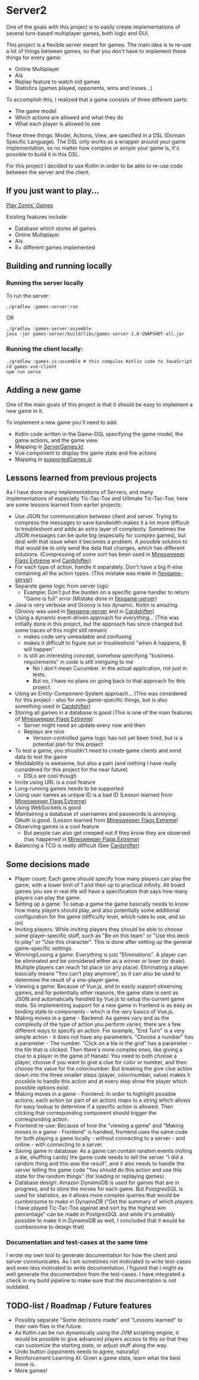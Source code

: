 # Server2

One of the goals with this project is to easily create implementations of several turn-based multiplayer games, both logic and GUI.

This project is a flexible server meant for games. The main idea is to re-use a lot of things between games, so that you don't have to implement these things for every game:

- Online Multiplayer
- AIs
- Replay feature to watch old games
- Statistics (games played, opponents, wins and losses...)

To accomplish this, I realized that a game consists of three different parts:

- The game model
- Which actions are allowed and what they do
- What each player is allowed to see

These three things: Model, Actions, View, are specified in a DSL (Domain Specific Language). The DSL only works as a wrapper around your game implementation, so no matter how complex or simple your game is, it's possible to build it in this DSL.

For this project I decided to use Kotlin in order to be able to re-use code between the server and the client.

## If you just want to play...

[Play Zomis' Games](https://games.zomis.net)

Existing features include:

- Database which stores all games
- Online Multiplayer
- AIs
- 8+ different games implemented

## Building and running locally

### Running the server locally

To run the server:

    ./gradlew :games-server:run

OR

    ./gradlew :games-server:assemble
    java -jar games-server/build/libs/games-server-1.0-SNAPSHOT-all.jar

### Running the client locally:

    ./gradlew :games-js:assemble # this compiles Kotlin code to JavaScript
    cd games-vue-client
    npm run serve

## Adding a new game

One of the main goals of this project is that it should be easy to implement a new game in it.

To implement a new game you'll need to add:

- Kotlin code written in the Game-DSL specifying the game model, the game actions, and the game view.
- Mapping in [ServerGames.kt](https://github.com/Zomis/Server2/blob/master/games-server/src/main/kotlin/net/zomis/games/server2/ServerGames.kt)
- Vue component to display the game state and fire actions
- Mapping in [supportedGames.js](https://github.com/Zomis/Server2/blob/master/games-vue-client/src/supportedGames.js)

## Lessons learned from previous projects

As I have done many implementations of Servers, and many implementations of especially Tic-Tac-Toe and Ultimate Tic-Tac-Toe, here are some lessons learned from earlier projects:

- Use JSON for communication between client and server. Trying to compress the messages to save bandwidth makes it a lot more difficult to troubleshoot and adds an extra layer of complexity.
 Sometimes the JSON messages can be quite big (especially for complex games), but deal with that issue when it becomes a problem. A possible solution to that would be to only send the data that changes, which has different solutions. (Compressing of some sort has been used in [Minesweeper Flags Extreme](https://github.com/Zomis/minesweeper-flags-client/) and [Cardshifter](https://github.com/Cardshifter/Cardshifter/))
- For each type of action, handle it separately. Don't have a big if-else containing all the action types. (This mistake was made in [flexgame-server](https://github.com/Zomis/flexgame-server/blob/first/flexgame-server/src/main/java/net/zomis/spring/games/impls/ur/RoyalGameOfUrHelper.java#L101))
- Separate game logic from server logic
  - Example: Don't put the burden on a specific game handler to return "Game is full" error (Mistake done in [flexgame-server](https://github.com/Zomis/flexgame-server/blob/first/flexgame-server/src/main/java/net/zomis/spring/games/impls/ur/RoyalGameOfUrHelper.java#L34))
- Java is very verbose and Groovy is too dynamic. Kotlin is amazing. (Groovy was used in [flexgame-server](https://github.com/Zomis/flexgame-server/) and in [Cardshifter](https://github.com/Cardshifter/Cardshifter/))
- Using a dynamic event-driven approach for *everything*... (This was initially done in this project, but the approach has since changed but some traces of this might still remain)
  - makes code very unreadable and confusing
  - makes it difficult to figure out or troubleshoot "when A happens, B will happen"
  - is still an interesting concept, somehow specifying "business requirements" in code is still intriguing to me
    - No I don't mean Cucumber. In the actual application, not just in tests.
    - But no, I have no plans on going back to that approach for this project.
- Using an Entity-Component-System approach... (This was considered for this project - also for non-game-specific things, but is also something used in [Cardshifter](https://github.com/Cardshifter/Cardshifter/))
- Storing all games in a database is good (This is one of the main features of [Minesweeper Flags Extreme](https://play.minesweeperflags.net))
  - Server might need an update every now and then
  - Replays are nice
    - Version-controlled game logic has not yet been tried, but is a potential plan for this project
- To test a game, you shouldn't need to create game clients and send data to test the game
- Moddability is awesome, but also a pain (and nothing I have really considered for this project for the near future)
  - DSLs are cool though
- Invite using URL is a cool feature
- Long-running games needs to be supported
- Using user names as unique ID is a bad ID (Lesson learned from [Minesweeper Flags Extreme](https://play.minesweeperflags.net))
- Using WebSockets is good
- Maintaining a database of usernames and passwords is annoying. OAuth is good. (Lesson learned from [Minesweeper Flags Extreme](https://play.minesweeperflags.net))
- Observing games is a cool feature
  - But people can also get creeped out if they know they are observed (has happened in [Minesweeper Flags Extreme](https://play.minesweeperflags.net))
- Balancing a TCG is *really* difficult (See [Cardshifter](https://github.com/Cardshifter/Cardshifter/))

## Some decisions made

- Player count: Each game should specify how many players can play the game, with a lower limit of 1 and then up to practical infinity. All board games you see in real life will have a specification that says how many players can play the game.
- Setting up a game: To setup a game the game basically needs to know how many players should play, and also potentially some additional configuration for the game (difficulty level, which rules to use, and so on)
- Inviting players: While inviting players they should be able to choose some player-specific stuff, such as "Be on this team" or "Use this deck to play" or "Use this character". This is done after setting up the general game-specific settings.
- Winning/Losing a game: Everything is just "Eliminations". A player can be eliminated and be considered either as a winner or loser (or draw). Multiple players can reach 1st place (or any place). Eliminating a player basically means "You can't play anymore", so it can also be used to determine the result of a one-player game.
- Viewing a game: Because of Vue.js, and to easily support observing games, and for potentially other reasons, the game state is sent as JSON and automatically handled by Vue.js to setup the current game state. So implementing support for a new game in frontend is as easy as binding state to components - which is the very basics of Vue.js.
- Making moves in a game - Backend: As games vary and as the complexity of the type of action you perform varies, there are a few different ways to specify an action. For example, "End Turn" is a very simple action - it does not have any parameters. "Choose a number" has a parameter - The number. "Click on a tile in the grid" has a parameter - the tile that is clicked. Then there's more complex ones, like giving a clue to a player in the game of Hanabi: You need to both choose a player, choose if you want to give a clue for color or number, and then choose the value for the color/number. But breaking the give clue action down into the three smaller steps (player, color/number, value) makes it possible to handle this action and at every step show the player which possible options exist.
- Making moves in a game - Frontend: In order to highlight possible actions, each action (or part of an action) maps to a string which allows for easy lookup to determine if a specific action is allowed. Then clicking that corresponding component should trigger the corresponding action.
- Frontend re-use: Because of how the "viewing a game" and "Making moves in a game - Frontend" is handled, frontend uses the same code for both playing a game locally - without connecting to a server - and online - with connecting to a server.
- Saving game in database: As a game can contain random events (rolling a die, shuffling cards) the game code needs to tell the server "I did a random thing and this was the result", and it also needs to handle the server telling the game code "You should do this action and use this state for the random things" (for loading or replaying games).
- Database design: Amazon DynamoDB is used for games that are in progress, and to store the moves for each game. But PostgresSQL is used for statistics, as it allows more complex queries that would be cumbersome to make in DynamoDB ("Get the summary of which players I have played Tic-Tac-Toe against and sort by the highest win percentage" can be made in PostgresSQL and while it's probably possible to make it in DynamoDB as well, I concluded that it would be cumbersome to design that)

### Documentation and test-cases at the same time

I wrote my own tool to generate documentation for how the client and server communicates. As I am sometimes not motivated to write test-cases and even less motivated to write documentation, I figured that I might as well generate the documentation from the test-cases. I have integrated a check in my build pipeline to make sure that the documentation is not outdated.

## TODO-list / Roadmap / Future features

- Possibly separate "Some decisions made" and "Lessons learned" to their own files in the future.
- As Kotlin can be run dynamically using the JVM scripting engine, it would be possible to give advanced players access to this so that they can customize the starting state, or adjust stuff along the way.
- Undo button (opponents needs to agree, naturally)
- Reinforcement Learning AI: Given a game state, learn what the best move is.
- More games!
